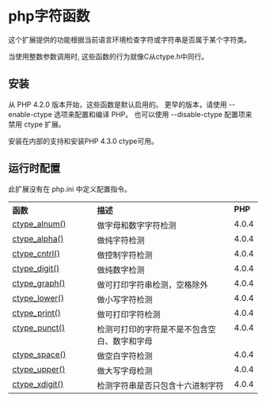 # php字符函数
这个扩展提供的功能根据当前语言环境检查字符或字符串是否属于某个字符类。　　　　

当使用整数参数调用时, 这些函数的行为就像C从ctype.h中同行。

## 安装
从 PHP 4.2.0 版本开始，这些函数是默认启用的。 更早的版本，请使用 --enable-ctype 选项来配置和编译 PHP。 也可以使用 --disable-ctype 配置项来禁用 ctype 扩展。 

安装在内部的支持和安装PHP 4.3.0 ctype可用。
## 运行时配置
此扩展没有在 php.ini 中定义配置指令。

<table class="table table-bordered">
  <tr>
    <th width="35%" align="left" valign="top"> 函数             
    </th>
    <th width="60%" align="left" valign="top">描述</th>
    <th width="5%" align="left" valign="top">PHP</th>
  </tr>
<tr>
    <td valign="top"><a href="/php/php_function_ctype_alnum.htm">ctype_alnum()</a></td>
    <td valign="top">做字母和数字字符检测</td>
    <td valign="top">4.0.4</td>
  </tr>
  <tr>
    <td valign="top"><a href="/php/php_function_ctype_alpha.htm">ctype_alpha()</a></td>
    <td valign="top">做纯字符检测</td>
    <td valign="top">4.0.4</td>
  </tr>
   <tr>
    <td valign="top"><a href="/php/php_function_ctype_cntrl.htm">ctype_cntrl()</a></td>
    <td valign="top">做控制字符检测</td>
    <td valign="top">4.0.4</td>
  </tr>
  <tr>
    <td valign="top"><a href="/php/php_function_ctype_digit.htm">ctype_digit()</a></td>
    <td valign="top">做纯数字检测</td>
    <td valign="top">4.0.4</td>
  </tr>
  <tr>
    <td valign="top"><a href="/php/php_function_ctype_graph.htm">ctype_graph()</a></td>
    <td valign="top">做可打印字符串检测，空格除外</td>
    <td valign="top">4.0.4</td>
  </tr>
   <tr>
    <td valign="top"><a href="/php/php_function_ctype_lower.htm">ctype_lower()</a></td>
    <td valign="top">做小写字符检测</td>
    <td valign="top">4.0.4</td>
  </tr>
  <tr>
    <td valign="top"><a href="/php/php_function_ctype_print.htm">ctype_print()</a></td>
    <td valign="top">做可打印字符检测</td>
    <td valign="top">4.0.4</td>
  </tr> 
  <tr>
    <td valign="top"><a href="/php/php_function_ctype_punct.htm">ctype_punct()</a></td>
    <td valign="top">检测可打印的字符是不是不包含空白、数字和字母</td>
    <td valign="top">4.0.4</td>
  </tr>  
  <tr>
    <td valign="top"><a href="/php/php_function_ctype_space.htm">ctype_space()</a></td>
    <td valign="top">做空白字符检测</td>
    <td valign="top">4.0.4</td>
  </tr>
   <tr>
    <td valign="top"><a href="/php/php_function_ctype_upper.htm">ctype_upper()</a></td>
    <td valign="top">做大写字母检测</td>
    <td valign="top">4.0.4</td>
  </tr>
   <tr>
    <td valign="top"><a href="/php/php_function_ctype_xdigit.htm">ctype_xdigit()</a></td>
    <td valign="top">检测字符串是否只包含十六进制字符</td>
    <td valign="top">4.0.4</td>
  </tr>
</table>   
